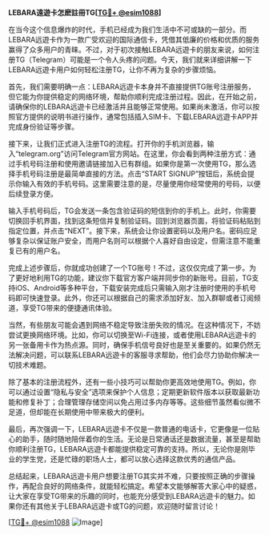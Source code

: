 **LEBARA遠遊卡怎麽註冊TG[[TG💪+ @esim1088](https://t.me/s/esim1088)]**

在当今这个信息爆炸的时代，手机已经成为我们生活中不可或缺的一部分。而LEBARA远遊卡作为一款广受欢迎的国际通信卡，凭借其低廉的价格和优质的服务赢得了众多用户的青睐。不过，对于初次接触LEBARA远遊卡的朋友来说，如何注册TG（Telegram）可能是一个令人头疼的问题。今天，我们就来详细讲解一下LEBARA远遊卡用户如何轻松注册TG，让你不再为复杂的步骤烦恼。

首先，我们需要明确一点：LEBARA远遊卡本身并不直接提供TG账号注册服务，但它能为你提供稳定的网络环境，帮助你顺利完成注册过程。因此，在开始之前，请确保你的LEBARA远遊卡已经激活并且能够正常使用。如果尚未激活，你可以按照官方提供的说明书进行操作，通常包括插入SIM卡、下载LEBARA远遊卡APP并完成身份验证等步骤。

接下来，让我们正式进入注册TG的流程。打开你的手机浏览器，输入“telegram.org”访问Telegram官方网站。在这里，你会看到两种注册方式：通过手机号码注册和使用邀请链接加入已有群组。如果你是第一次使用TG，那么选择手机号码注册是最简单直接的方法。点击“START SIGNUP”按钮后，系统会提示你输入有效的手机号码。这里需要注意的是，尽量使用你经常使用的号码，以便后续登录方便。

输入手机号码后，TG会发送一条包含验证码的短信到你的手机上。此时，你需要切换回手机界面，找到这条短信并复制验证码。回到浏览器页面，将验证码粘贴到指定位置，并点击“NEXT”。接下来，系统会让你设置密码以及用户名。密码应足够复杂以保证账户安全，而用户名则可以根据个人喜好自由设定，但需注意不能重复已有的用户名。

完成上述步骤后，你就成功创建了一个TG账号！不过，这仅仅完成了第一步。为了更好地利用TG的功能，建议你下载官方客户端并同步你的新账号。目前，TG支持iOS、Android等多种平台，下载安装完成后只需输入刚才注册时使用的手机号码即可快速登录。此外，你还可以根据自己的需求添加好友、加入群聊或者订阅频道，享受TG带来的便捷通讯体验。

当然，有些朋友可能会遇到网络不稳定导致注册失败的情况。在这种情况下，不妨尝试更换网络环境。比如，你可以切换至Wi-Fi连接，或者使用LEBARA远遊卡的另一张备用卡作为热点源。同时，确保手机信号良好也是至关重要的。如果仍然无法解决问题，可以联系LEBARA远遊卡的客服寻求帮助，他们会尽力协助你解决一切技术难题。

除了基本的注册流程外，还有一些小技巧可以帮助你更高效地使用TG。例如，你可以通过设置“隐私与安全”选项来保护个人信息；定期更新软件版本以获取最新功能和修复补丁；合理管理存储空间以免占用过多内存等等。这些细节虽然看似微不足道，但却能在长期使用中带来极大的便利。

最后，再次强调一下，LEBARA远遊卡不仅是一款普通的电话卡，它更像是一位贴心的助手，随时随地陪伴着你的生活。无论是日常通话还是数据流量，甚至是帮助你顺利注册TG，LEBARA远遊卡都能提供稳定可靠的支持。所以，无论你是刚毕业的学生党，还是忙碌的职场人士，都可以放心选择这款优秀的通信产品。

总结起来，LEBARA远遊卡用户想要注册TG其实并不难，只要按照正确的步骤操作，再配合良好的网络条件，就能轻松搞定。希望本文能够解答大家心中的疑惑，让大家在享受TG带来的乐趣的同时，也能充分感受到LEBARA远遊卡的魅力。如果你还有其他关于LEBARA远遊卡或TG的问题，欢迎随时留言讨论！

[[TG💪+ @esim1088](https://t.me/s/esim1088) ![Image](https://i.postimg.cc/4NQfJmqS/Snipaste-2025-05-13-00-14-12.png)]